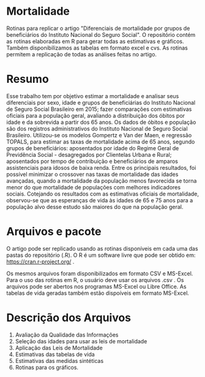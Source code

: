 # Mortalidade
Rotinas para replicar o artigo "Diferenciais de mortalidade por grupos de beneficiários do Instituto Nacional do Seguro Social". O repositório contém as rotinas elaboradas em R para gerar todas as estimativas e gráficos. Também disponibilizamos as tabelas em formato excel e cvs. As rotinas permitem a replicação de todas as análises feitas no artigo. 

# Resumo

Esse trabalho tem por objetivo estimar a mortalidade e analisar seus diferenciais por sexo, idade e grupos de beneficiárias do Instituto Nacional de Seguro Social Brasileiro em 2015; fazer comparações com estimativas oficiais para a população geral, avaliando a distribuição dos óbitos por idade e da sobrevida a partir dos 65 anos. Os dados de óbitos e população são dos registros administrativos do Instituto Nacional de Seguro Social Brasileiro. Utilizou-se os modelos Gompertz e Van der Maen, e regressão TOPALS, para estimar as taxas de mortalidade acima de 65 anos, segundo grupos de beneficiários: aposentados por idade do Regime Geral de Previdência Social - desagregados por Clientelas Urbana e Rural; aposentados por tempo de contribuição e beneficiários de amparos assistenciais para idosos de baixa renda. Entre os principais resultados, foi possível minimizar o crossover nas taxas de mortalidade das idades avançadas, quando a mortalidade da população menos favorecida se torna menor do que mortalidade de populações com melhores indicadores sociais. Cotejando os resultados com as estimativas oficiais de mortalidade, observou-se que as esperanças de vida às idades de 65 e 75 anos para a população alvo desse estudo são maiores do que na população geral. 

# Arquivos e pacote

O artigo pode ser replicado usando as rotinas disponíveis em cada uma das pastas do repositório (<nome do arquivo>.R). O R é um software livre que pode ser obtido em: https://cran.r-project.org/ .
  
Os mesmos arquivos foram disponibilizados em formato CSV e MS-Excel. Para o uso das rotinas em R, o usuário deve usar os arquivos <nome do arquivo>.csv . Os arquivos <nome do arquivo.xlsx> pode ser abertos nos programas MS-Excel ou Libre Office. As tabelas de vida geradas também estão dispoíveis em formato MS-Excel. 
 
  
# Descrição dos Arquivos

1. Avaliação da Qualidade das Informações
2. Seleção das idades para usar as leis de mortalidade
3. Aplicação das Leis de Mortalidade
4. Estimativas das tabelas de vida
5. Estimativas das medidas sintéticas
6. Rotinas para os gráficos. 
